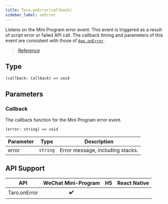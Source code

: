 ```yaml
---
title: Taro.onError(callback)
sidebar_label: onError
---
```


Listens on the Mini Program error event. This event is triggered as a result of script error or failed API call. The callback timing and parameters of this event are consistent with those of [`App.onError`](https://developers.weixin.qq.com/miniprogram/en/dev/reference/api/App.html#onerrorstring-error).


> [Reference](https://developers.weixin.qq.com/miniprogram/en/dev/api/base/app/app-event/wx.onError.html)

## Type

```tsx
(callback: Callback) => void
```

## Parameters

### Callback

The callback function for the Mini Program error event.

```tsx
(error: string) => void
```

<table>
  <thead>
    <tr>
      <th>Parameter</th>
      <th>Type</th>
      <th>Description</th>
    </tr>
  </thead>
  <tbody>
    <tr>
      <td>error</td>
      <td><code>string</code></td>
      <td>Error message, including stacks.</td>
    </tr>
  </tbody>
</table>

## API Support

| API | WeChat Mini-Program | H5 | React Native |
| :---: | :---: | :---: | :---: |
| Taro.onError | ✔️ |  |  |
